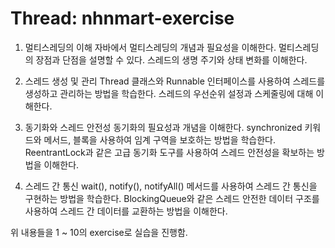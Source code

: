 # Thread: nhnmart-exercise
1. 멀티스레딩의 이해
자바에서 멀티스레딩의 개념과 필요성을 이해한다.
멀티스레딩의 장점과 단점을 설명할 수 있다.
스레드의 생명 주기와 상태 변화를 이해한다.

2. 스레드 생성 및 관리
Thread 클래스와 Runnable 인터페이스를 사용하여 스레드를 생성하고 관리하는 방법을 학습한다.
스레드의 우선순위 설정과 스케줄링에 대해 이해한다.

3. 동기화와 스레드 안전성
동기화의 필요성과 개념을 이해한다.
synchronized 키워드와 메서드, 블록을 사용하여 임계 구역을 보호하는 방법을 학습한다.
ReentrantLock과 같은 고급 동기화 도구를 사용하여 스레드 안전성을 확보하는 방법을 이해한다.

4. 스레드 간 통신
wait(), notify(), notifyAll() 메서드를 사용하여 스레드 간 통신을 구현하는 방법을 학습한다.
BlockingQueue와 같은 스레드 안전한 데이터 구조를 사용하여 스레드 간 데이터를 교환하는 방법을 이해한다.

위 내용들을 1 ~ 10의 exercise로 실습을 진행함.
